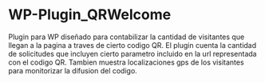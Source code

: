 # WP-Plugin_QRWelcome
Plugin para WP diseñado para contabilizar la cantidad de visitantes que llegan a la pagina a traves de cierto codigo QR. El plugin cuenta la cantidad de solicitudes que incluyen cierto parametro incluido en la url representada con el codigo QR. Tambien muestra localizaciones gps de los visitantes para monitorizar la difusion del codigo.
